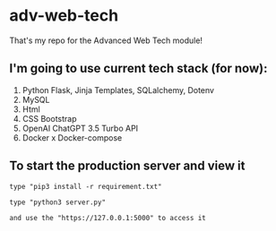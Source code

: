 # adv-web-tech
That's my repo for the Advanced Web Tech module!


## I'm going to use current tech stack (for now): 

1. Python Flask, Jinja Templates, SQLalchemy, Dotenv
2. MySQL
3. Html
4. CSS Bootstrap
5. OpenAI ChatGPT 3.5 Turbo API
6. Docker x Docker-compose

## To start the production server and view it
`type "pip3 install -r requirement.txt"`

`type "python3 server.py"`

`and use the "https://127.0.0.1:5000" to access it`
